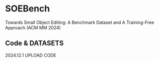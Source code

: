 # SOEBench
Towards Small Object Editing: A Benchmark Dataset and A Training-Free Approach (ACM MM 2024)

## Code & DATASETS
2024.12.1 UPLOAD CODE 
